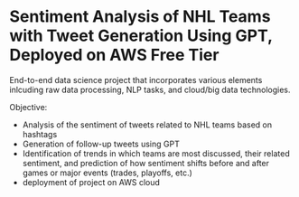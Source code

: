 # Sentiment Analysis of NHL Teams with Tweet Generation Using GPT, Deployed on AWS Free Tier

End-to-end data science project that incorporates various elements inlcuding raw data processing, NLP tasks, and cloud/big data technologies.

Objective:

- Analysis of the sentiment of tweets related to NHL teams based on hashtags
- Generation of follow-up tweets using GPT
- Identification of trends in which teams are most discussed, their related sentiment, and prediction of how sentiment shifts before and after games or major events (trades, playoffs, etc.)
- deployment of project on AWS cloud
